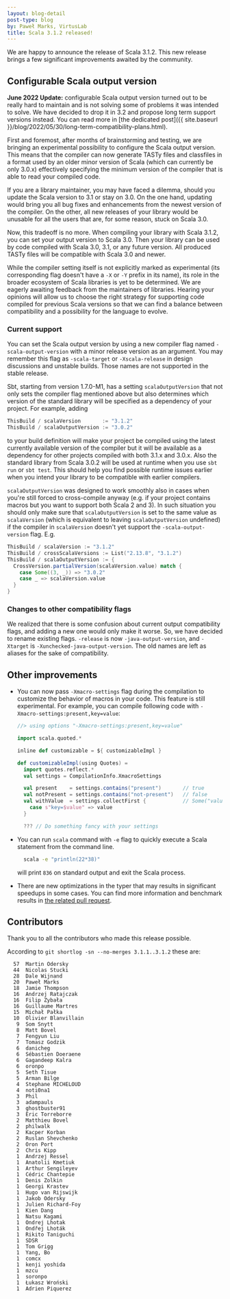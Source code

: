 ```yaml
---
layout: blog-detail
post-type: blog
by: Paweł Marks, VirtusLab
title: Scala 3.1.2 released!
---
```


We are happy to announce the release of Scala 3.1.2. This new release brings a few significant improvements awaited by the community.

## Configurable Scala output version

**June 2022 Update:** configurable Scala output version turned out to be really hard to maintain and is not solving some of problems it was intended to solve. We have decided to drop it in 3.2 and propose long term support versions instead. You can read more in [the dedicated post]({{ site.baseurl }}/blog/2022/05/30/long-term-compatibility-plans.html).

First and foremost, after months of brainstorming and testing, we are bringing an experimental possibility to configure the Scala output version. This means that the compiler can now generate TASTy files and classfiles in a format used by an older minor version of Scala (which can currently be only 3.0.x) effectively specifying the minimum version of the compiler that is able to read your compiled code.

If you are a library maintainer, you may have faced a dilemma, should you update the Scala version to 3.1 or stay on 3.0. On the one hand, updating would bring you all bug fixes and enhancements from the newest version of the compiler. On the other, all new releases of your library would be unusable for all the users that are, for some reason, stuck on Scala 3.0.

Now, this tradeoff is no more. When compiling your library with Scala 3.1.2, you can set your output version to Scala 3.0. Then your library can be used by code compiled with Scala 3.0, 3.1, or any future version. All produced TASTy files will be compatible with Scala 3.0 and newer.

While the compiler setting itself is not explicitly marked as experimental (its corresponding flag doesn't have a `-X` or `-Y` prefix in its name), its role in the broader ecosystem of Scala libraries is yet to be determined. We are eagerly awaiting feedback from the maintainers of libraries. Hearing your opinions will allow us to choose the right strategy for supporting code compiled for previous Scala versions so that we can find a balance between compatibility and a possibility for the language to evolve.

### Current support

You can set the Scala output version by using a new compiler flag named `-scala-output-version` with a minor release version as an argument. You may remember this flag as `-scala-target` or `-Xscala-release` in design discussions and unstable builds. Those names are not supported in the stable release.

Sbt, starting from version 1.7.0-M1, has a setting `scalaOutputVersion` that not only sets the compiler flag mentioned above but also determines which version of the standard library will be specified as a dependency of your project. For example, adding

```scala
ThisBuild / scalaVersion       := "3.1.2"
ThisBuild / scalaOutputVersion := "3.0.2"
```

to your build definition will make your project be compiled using the latest currently available version of the compiler but it will be available as a dependency for other projects compiled with both 3.1.x and 3.0.x. Also the standard library from Scala 3.0.2 will be used at runtime when you use `sbt run` or `sbt test`. This should help you find possible runtime issues earlier when you intend your library to be compatible with earlier compilers.

`scalaOutputVersion` was designed to work smoothly also in cases when you're still forced to cross-compile anyway (e.g. if your project contains macros but you want to support both Scala 2 and 3). In such situation you should only make sure that `scalaOutputVersion` is set to the same value as `scalaVersion` (which is equivalent to leaving `scalaOutputVersion` undefined) if the compiler in `scalaVersion` doesn't yet support the `-scala-output-version` flag. E.g.

```scala
ThisBuild / scalaVersion := "3.1.2"
ThisBuild / crossScalaVersions := List("2.13.8", "3.1.2")
ThisBuild / scalaOutputVersion := {
  CrossVersion.partialVersion(scalaVersion.value) match {
    case Some((3, _)) => "3.0.2"
    case _ => scalaVersion.value
  }
}
```

### Changes to other compatibility flags

We realized that there is some confusion about current output compatibility flags, and adding a new one would only make it worse. So, we have decided to rename existing flags. `-release` is now `-java-output-version`, and `-Xtarget` is `-Xunchecked-java-output-version`. The old names are left as aliases for the sake of compatibility.

## Other improvements

- You can now pass `-Xmacro-settings` flag during the compilation to customize the behavior of macros in your code. This feature is still experimental.
  For example, you can compile following code with `-Xmacro-settings:present,key=value`:

  ```scala
  //> using options "-Xmacro-settings:present,key=value"

  import scala.quoted.*

  inline def customizable = ${ customizableImpl }

  def customizableImpl(using Quotes) =
    import quotes.reflect.*
    val settings = CompilationInfo.XmacroSettings

    val present    = settings.contains("present")       // true
    val notPresent = settings.contains("not-present")   // false
    val withValue  = settings.collectFirst {            // Some("value")
      case s"key=$value" => value
    }

    ??? // Do something fancy with your settings
  ```

- You can run `scala` command with `-e` flag to quickly execute a Scala statement from the command line.

  ```sh
    scala -e "println(22*38)"
  ```

  will print `836` on standard output and exit the Scala process.

- There are new optimizations in the typer that may results in significant speedups in some cases. You can find more information and benchmark results in [the related pull request](https://github.com/lampepfl/dotty/pull/13637).

## Contributors

Thank you to all the contributors who made this release possible.

According to `git shortlog -sn --no-merges 3.1.1..3.1.2` these are:

```
  57  Martin Odersky
  44  Nicolas Stucki
  28  Dale Wijnand
  20  Paweł Marks
  18  Jamie Thompson
  16  Andrzej Ratajczak
  16  Filip Zybała
  16  Guillaume Martres
  15  Michał Pałka
  10  Olivier Blanvillain
   9  Som Snytt
   8  Matt Bovel
   7  Fengyun Liu
   7  Tomasz Godzik
   6  danicheg
   6  Sébastien Doeraene
   6  Gagandeep Kalra
   6  oronpo
   5  Seth Tisue
   5  Arman Bilge
   4  Stephane MICHELOUD
   4  noti0na1
   3  Phil
   3  adampauls
   3  ghostbuster91
   3  Eric Torreborre
   2  Matthieu Bovel
   2  philwalk
   2  Kacper Korban
   2  Ruslan Shevchenko
   2  Oron Port
   2  Chris Kipp
   1  Andrzej Ressel
   1  Anatolii Kmetiuk
   1  Arthur Sengileyev
   1  Cédric Chantepie
   1  Denis Zolkin
   1  Georgi Krastev
   1  Hugo van Rijswijk
   1  Jakob Odersky
   1  Julien Richard-Foy
   1  Kien Dang
   1  Natsu Kagami
   1  Ondrej Lhotak
   1  Ondřej Lhoták
   1  Rikito Taniguchi
   1  SDSR
   1  Tom Grigg
   1  Yang, Bo
   1  comcx
   1  kenji yoshida
   1  mzcu
   1  soronpo
   1  Łukasz Wroński
   1  Adrien Piquerez
```
